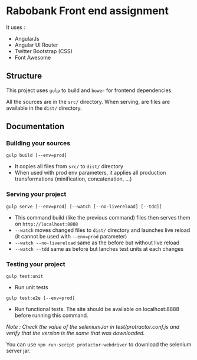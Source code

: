 # Rabobank Front end assignment

It uses :

* AngularJs
* Angular UI Router
* Twitter Bootstrap (CSS)
* Font Awesome

## Structure

This project uses `gulp` to build and `bower` for frontend dependencies.

All the sources are in the `src/` directory. When serving, are files are available in the `dist/` directory.


## Documentation

### Building your sources

`gulp build [--env=prod]`

* It copies all files from `src/` to `dist/` directory
* When used with prod env parameters, it applies all production transformations (minification, concatenation, ...)

### Serving your project

`gulp serve [--env=prod] [--watch [--no-livereload] [--tdd]]`

* This command build (like the previous command) files then serves them on `http://localhost:8888`
* `--watch` moves changed files to `dist/` directory and launches live reload (it cannot be used with `--env=prod` parameter)
* `--watch --no-livereload` same as the before but without live reload
* `--watch --tdd` same as before but lanches test units at each changes

### Testing your project

`gulp test:unit`

* Run unit tests

`gulp test:e2e [--env=prod]`

* Run functional tests. The site should be available on localhost:8888 before running this command.

_Note : Check the value of the seleniumJar in test/protractor.conf.js and verify that the version is the same that was downloaded._

You can use `npm run-script protactor-webdriver` to download the selenium server jar.

